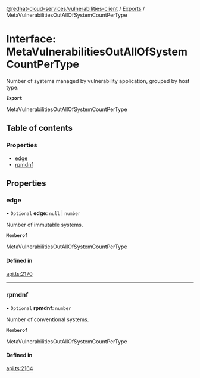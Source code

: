 [@redhat-cloud-services/vulnerabilities-client](../README.md) / [Exports](../modules.md) / MetaVulnerabilitiesOutAllOfSystemCountPerType

# Interface: MetaVulnerabilitiesOutAllOfSystemCountPerType

Number of systems managed by vulnerability application, grouped by host type.

**`Export`**

MetaVulnerabilitiesOutAllOfSystemCountPerType

## Table of contents

### Properties

- [edge](MetaVulnerabilitiesOutAllOfSystemCountPerType.md#edge)
- [rpmdnf](MetaVulnerabilitiesOutAllOfSystemCountPerType.md#rpmdnf)

## Properties

### edge

• `Optional` **edge**: ``null`` \| `number`

Number of immutable systems.

**`Memberof`**

MetaVulnerabilitiesOutAllOfSystemCountPerType

#### Defined in

[api.ts:2170](https://github.com/RedHatInsights/javascript-clients/blob/main/packages/vulnerabilities/git-api/api.ts#L2170)

___

### rpmdnf

• `Optional` **rpmdnf**: `number`

Number of conventional systems.

**`Memberof`**

MetaVulnerabilitiesOutAllOfSystemCountPerType

#### Defined in

[api.ts:2164](https://github.com/RedHatInsights/javascript-clients/blob/main/packages/vulnerabilities/git-api/api.ts#L2164)
